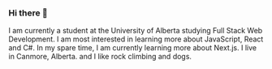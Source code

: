 ### Hi there 👋
I am currently a student at the University of Alberta studying Full Stack Web Development. I am most interested in learning more about JavaScript, React and C#. In my spare time, I am currently learning more about Next.js. I live in Canmore, Alberta. and I like rock climbing and dogs.

